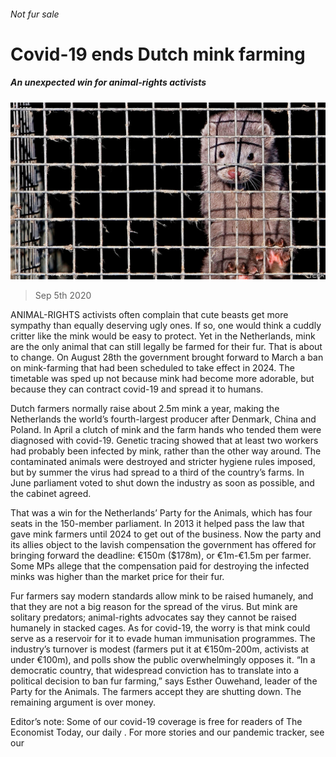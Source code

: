 ###### Not fur sale

# Covid-19 ends Dutch mink farming 

##### An unexpected win for animal-rights activists 

![image](images/20200905_EUP001_0.jpg) 

> Sep 5th 2020 

ANIMAL-RIGHTS activists often complain that cute beasts get more sympathy than equally deserving ugly ones. If so, one would think a cuddly critter like the mink would be easy to protect. Yet in the Netherlands, mink are the only animal that can still legally be farmed for their fur. That is about to change. On August 28th the government brought forward to March a ban on mink-farming that had been scheduled to take effect in 2024. The timetable was sped up not because mink had become more adorable, but because they can contract covid-19 and spread it to humans.

Dutch farmers normally raise about 2.5m mink a year, making the Netherlands the world’s fourth-largest producer after Denmark, China and Poland. In April a clutch of mink and the farm hands who tended them were diagnosed with covid-19. Genetic tracing showed that at least two workers had probably been infected by mink, rather than the other way around. The contaminated animals were destroyed and stricter hygiene rules imposed, but by summer the virus had spread to a third of the country’s farms. In June parliament voted to shut down the industry as soon as possible, and the cabinet agreed.


That was a win for the Netherlands’ Party for the Animals, which has four seats in the 150-member parliament. In 2013 it helped pass the law that gave mink farmers until 2024 to get out of the business. Now the party and its allies object to the lavish compensation the government has offered for bringing forward the deadline: €150m ($178m), or €1m-€1.5m per farmer. Some MPs allege that the compensation paid for destroying the infected minks was higher than the market price for their fur.

Fur farmers say modern standards allow mink to be raised humanely, and that they are not a big reason for the spread of the virus. But mink are solitary predators; animal-rights advocates say they cannot be raised humanely in stacked cages. As for covid-19, the worry is that mink could serve as a reservoir for it to evade human immunisation programmes. The industry’s turnover is modest (farmers put it at €150m-200m, activists at under €100m), and polls show the public overwhelmingly opposes it. “In a democratic country, that widespread conviction has to translate into a political decision to ban fur farming,” says Esther Ouwehand, leader of the Party for the Animals. The farmers accept they are shutting down. The remaining argument is over money.

Editor’s note: Some of our covid-19 coverage is free for readers of The Economist Today, our daily . For more stories and our pandemic tracker, see our 

